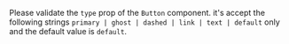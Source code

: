 <!--info-header-start-->
<!--info-header-end-->


Please validate the `type` prop of the `Button` component. it's accept the following strings `primary | ghost | dashed | link | text | default` only and the default value is `default`.


<!--info-footer-start-->
<!--info-footer-end-->
